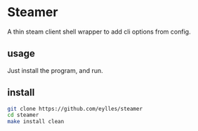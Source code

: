 # Steamer

A thin steam client shell wrapper to add cli options from config.

## usage

Just install the program, and run.


## install

```sh
git clone https://github.com/eylles/steamer
cd steamer
make install clean
```
